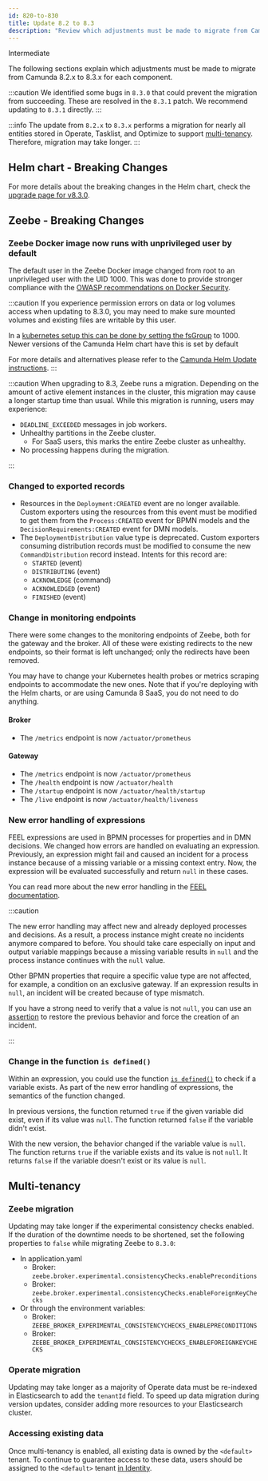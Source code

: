 ```yaml
---
id: 820-to-830
title: Update 8.2 to 8.3
description: "Review which adjustments must be made to migrate from Camunda 8.2.x to Camunda 8.3.0."
---
```


<span class="badge badge--primary">Intermediate</span>

The following sections explain which adjustments must be made to migrate from Camunda 8.2.x to 8.3.x for each component.

:::caution
We identified some bugs in `8.3.0` that could prevent the migration from succeeding. These are resolved in the `8.3.1` patch. We recommend updating to `8.3.1` directly.
:::

:::info
The update from `8.2.x` to `8.3.x` performs a migration for nearly all entities stored in Operate, Tasklist, and Optimize to support [multi-tenancy](/docs/self-managed/concepts/multi-tenancy.md). Therefore, migration may take longer.
:::

## Helm chart - Breaking Changes

For more details about the breaking changes in the Helm chart, check the [upgrade page for v8.3.0](../../platform-deployment/helm-kubernetes/upgrade.md#v830-minor).

## Zeebe - Breaking Changes

### Zeebe Docker image now runs with unprivileged user by default

The default user in the Zeebe Docker image changed from root to an unprivileged user with the UID 1000. This was done to provide stronger compliance with the [OWASP recommendations on Docker Security](https://cheatsheetseries.owasp.org/cheatsheets/Docker_Security_Cheat_Sheet.html#rule-2-set-a-user).

:::caution
If you experience permission errors on data or log volumes access when updating to 8.3.0, you may need to make sure mounted volumes and existing files are writable by this user.

In a [kubernetes setup this can be done by setting the fsGroup](https://kubernetes.io/docs/tasks/configure-pod-container/security-context/#configure-volume-permission-and-ownership-change-policy-for-pods) to 1000. Newer versions of the Camunda Helm chart have this is set by default

For more details and alternatives please refer to the [Camunda Helm Update instructions](/self-managed/platform-deployment/helm-kubernetes/upgrade.md/#v83).
:::

:::caution
When upgrading to 8.3, Zeebe runs a migration. Depending on the amount of active element instances in the cluster, this
migration may cause a longer startup time than usual. While this migration is running, users may experience:

- `DEADLINE_EXCEEDED` messages in job workers.
- Unhealthy partitions in the Zeebe cluster.
  - For SaaS users, this marks the entire Zeebe cluster as unhealthy.
- No processing happens during the migration.

:::

### Changed to exported records

- Resources in the `Deployment:CREATED` event are no longer available. Custom exporters using the resources from this event must be modified to get them from the `Process:CREATED` event for BPMN models and the `DecisionRequirements:CREATED` event for DMN models.
- The `DeploymentDistribution` value type is deprecated. Custom exporters consuming distribution records must be modified to consume the new `CommandDistribution` record instead. Intents for this record are:
  - `STARTED` (event)
  - `DISTRIBUTING` (event)
  - `ACKNOWLEDGE` (command)
  - `ACKNOWLEDGED` (event)
  - `FINISHED` (event)

### Change in monitoring endpoints

There were some changes to the monitoring endpoints of Zeebe, both for the gateway and the broker. All of these were existing redirects to the new endpoints, so their format is left unchanged; only the redirects have been removed.

You may have to change your Kubernetes health probes or metrics scraping endpoints to accommodate the new ones. Note that if you're deploying with the Helm charts, or are using Camunda 8 SaaS, you do not need to do anything.

#### Broker

- The `/metrics` endpoint is now `/actuator/prometheus`

#### Gateway

- The `/metrics` endpoint is now `/actuator/prometheus`
- The `/health` endpoint is now `/actuator/health`
- The `/startup` endpoint is now `/actuator/health/startup`
- The `/live` endpoint is now `/actuator/health/liveness`

### New error handling of expressions

FEEL expressions are used in BPMN processes for properties and in DMN decisions. We changed how errors are handled on
evaluating an expression. Previously, an expression might fail and caused an incident for a process instance because of
a missing variable or a missing context entry. Now, the expression will be evaluated successfully and return `null` in
these cases.

You can read more about the new error handling in
the [FEEL documentation](/docs/components/modeler/feel/language-guide/feel-error-handling.md).

:::caution

The new error handling may affect new and already deployed processes and decisions. As a result, a process instance
might create no incidents anymore compared to before. You should take care especially on input and output variable
mappings because a missing variable results in `null` and the process instance continues with the `null` value.

Other BPMN properties that require a specific value type are not affected, for example, a condition on an exclusive
gateway. If an expression results in `null`, an incident will be created because of type mismatch.

If you have a strong need to verify that a value is not `null`, you can use an
[assertion](/docs/components/modeler/feel/language-guide/feel-error-handling.md#assertions) to restore the previous
behavior and force the creation of an incident.

:::

### Change in the function `is defined()`

Within an expression, you could use the
function [`is defined()`](/docs/components/modeler/feel/builtin-functions/feel-built-in-functions-boolean.md#is-definedvalue)
to check if a variable exists. As part of the new error handling of expressions, the semantics of the function changed.

In previous versions, the function returned `true` if the given variable did exist, even if its value was `null`. The
function returned `false` if the variable didn't exist.

With the new version, the behavior changed if the variable value is `null`. The function returns `true` if the variable
exists and its value is not `null`. It returns `false` if the variable doesn't exist or its value is `null`.

## Multi-tenancy

### Zeebe migration

Updating may take longer if the experimental consistency checks enabled. If the duration of the downtime needs to
be shortened, set the following properties to `false` while migrating Zeebe to `8.3.0`:

- In application.yaml
  - Broker: `zeebe.broker.experimental.consistencyChecks.enablePreconditions`
  - Broker: `zeebe.broker.experimental.consistencyChecks.enableForeignKeyChecks`
- Or through the environment variables:
  - Broker: `ZEEBE_BROKER_EXPERIMENTAL_CONSISTENCYCHECKS_ENABLEPRECONDITIONS`
  - Broker: `ZEEBE_BROKER_EXPERIMENTAL_CONSISTENCYCHECKS_ENABLEFOREIGNKEYCHECKS`

### Operate migration

Updating may take longer as a majority of Operate data must be re-indexed in Elasticsearch to add the `tenantId` field. To speed up data migration during version updates,
consider adding more resources to your Elasticsearch cluster.

### Accessing existing data

Once multi-tenancy is enabled, all existing data is owned by the `<default>` tenant. To continue to guarantee access to
these data, users should be assigned to the `<default>` tenant [in Identity](../../../../self-managed/identity/user-guide/tenants/managing-tenants/#assigning-members).
